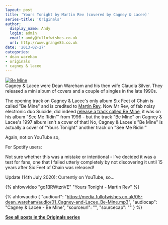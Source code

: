 ```yaml
---
layout: post
title: 'Yours Tonight by Martin Rev (covered by Cagney & Lacee)'
series-title: 'Originals'
author:
  display_name: Andy
  login: admin
  email: andy@fullofwishes.co.uk
  url: http://www.grange85.co.uk
date: '2013-02-27'
categories:
- dean wareham
- originals
- cagney & lacee
---
```

<p><a href="http://www.flickr.com/photos/kayaker1204/5429041601/" title="Be Mine by kayaker1204, on Flickr"><img class="aligncenter" src="https://media.fullofwishes.co.uk/flickr-downloads/5429041601_4b40a84e41_z.jpg" alt="Be Mine"></a><br />
Cagney & Lacee were Dean Wareham and his then wife Claudia Silver. They released a mini album of covers and a couple of singles in the late 1990s.</p>
<p>The opening track on Cagney & Lacee's only album Six Feet of Chain is called "Be Mine" and is credited to <a href="http://en.wikipedia.org/wiki/Martin_Rev">Martin Rev</a>. Now Mr Rev, of fab noisy electronic duo Suicide, did indeed <a href="http://www.youtube.com/watch?v=og6Xxn0ANxw">release a track called Be Mine</a>, it was on his album "See Me Ridin'" from 1996 - but the track "Be Mine" on Cagney & Lacee's 1997 album isn't a cover of that! No, Cagney & Lacee's "Be Mine" is actually a cover of "Yours Tonight" another track on "See Me Ridin'"</p>
<p>Again, not on YouTube so,</p>
<p>For Spotify users:<br />
<p>Not sure whether this was a mistake or intentional - I've decided it was a test for fans, one that I failed utterly completely by not discovering it until 15 years after Six Feet of Chain was released!</p>

Update (14th July 2020): Currently on YouTube, so...

{% ahfowvideo "gq1BRWtznVE" "Yours Tonight - Martin Rev" %}

 {% ahfowaudio {
  "audiourl": "https://media.fullofwishes.co.uk/05-dean_wareham/audio/01_Cagney-and-Lacee_Be-Mine.mp3",
  "audiocap": "Cagney & Lacee - Be Mine",
  "sourceurl": "",
  "sourcecap": ""
  } %}

<p><strong><a href="/category/originals/" title="List: Originals">See all posts in the Originals series</a></strong></p>
